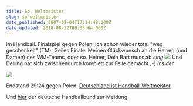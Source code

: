 ```yaml
---
title: So, Weltmeister
slug: so-weltmeister
date_published: 2007-02-04T17:14:48.000Z
date_updated: 2018-08-22T09:38:04.000Z
---
```


im Handball. Finalspiel gegen Polen. Ich schon wieder total "weg geschenkelt" (TM). Geiles Finale. Meinen Glückwunsch an die Herren (und Damen) des WM-Teams, oder so. Heiner, Dein Bart muss ab *sing*
![](//picdump.thafaker.de/img79.imageshack.us/img79/7056/handball500500nj9.jpg)
Und Delling hat sich zwischendurch komplett zur Feile gemacht ;-) *Insider*

[![](//lh3.google.com/image/jan.weblog/RcYV9ER8qSI/AAAAAAAACBo/qsZm_tOucBc/s288/PICT0003.JPG)](http://picasaweb.google.com/jan.weblog/SnapshotsVarious/photo#5027730172870961442)

Endstand 29:24 gegen Polen. [Deutschland ist Handball-Weltmeister](http://sport.ard.de/sp/handball/news200702/04/teaser_finale_live.jhtml)

Und [hier](http://deutscherhandballbund.de/frame_news.php?c=news_content_news&amp;id_news=1076&amp;u1=news) der deutsche Handballbund zur Meldung.
